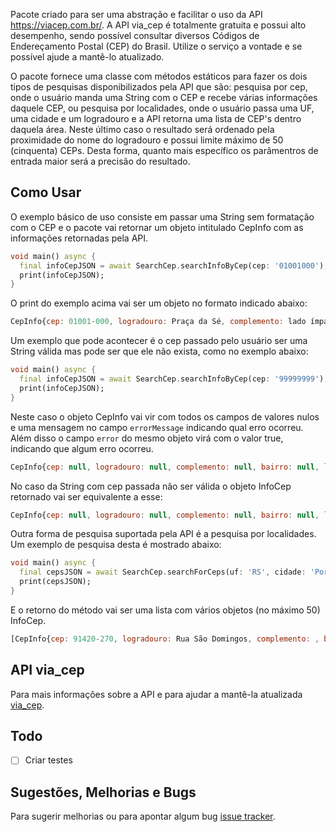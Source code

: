 Pacote criado para ser uma abstração e facilitar o uso da API https://viacep.com.br/. A API via_cep é totalmente gratuita e possui 
alto desempenho, sendo possível consultar diversos Códigos de Endereçamento Postal (CEP) do Brasil. Utilize o serviço a vontade e
se possível ajude a mantê-lo atualizado.
 
O pacote fornece uma classe com métodos estáticos para fazer os dois tipos de pesquisas disponibilizados pela API que são: pesquisa 
por cep, onde o usuário manda uma String com o CEP e recebe várias informações daquele CEP, ou pesquisa por localidades, onde
o usuário passa uma UF, uma cidade e um logradouro e a API retorna uma lista de CEP's dentro daquela área. Neste último caso 
o resultado será ordenado pela proximidade do nome do logradouro e possui limite máximo de 50 (cinquenta) CEPs. 
Desta forma, quanto mais específico os parâmentros de entrada maior será a precisão do resultado.
 
## Como Usar
  
O exemplo básico de uso consiste em passar uma String sem formatação com o CEP e o pacote vai retornar um objeto 
intitulado CepInfo com as informações retornadas pela API.

```dart
void main() async {
  final infoCepJSON = await SearchCep.searchInfoByCep(cep: '01001000');
  print(infoCepJSON);
}
```

O print do exemplo acima vai ser um objeto no formato indicado abaixo:

```javascript
CepInfo{cep: 01001-000, logradouro: Praça da Sé, complemento: lado ímpar, bairro: Sé, localidade: São Paulo, uf: SP, unidade: , ibge: 3550308, gia: 1004, errorMessage: null, error: false}
```

Um exemplo que pode acontecer é o cep passado pelo usuário ser uma String válida mas pode ser que ele não exista, como
no exemplo abaixo:

```dart
void main() async {
  final infoCepJSON = await SearchCep.searchInfoByCep(cep: '99999999');
  print(infoCepJSON);
}
```

Neste caso o objeto CepInfo vai vir com todos os campos de valores nulos e uma mensagem no campo
`errorMessage` indicando qual erro ocorreu. Além disso o campo `error` do mesmo objeto virá com o
valor true, indicando que algum erro ocorreu.

```javascript
CepInfo{cep: null, logradouro: null, complemento: null, bairro: null, localidade: null, uf: null, unidade: null, ibge: null, gia: null, errorMessage: CEP com formato válido, porém inexistente na base de dados, error: true}
```

No caso da String com cep passada não ser válida o objeto InfoCep retornado vai ser equivalente a esse:

```javascript
CepInfo{cep: null, logradouro: null, complemento: null, bairro: null, localidade: null, uf: null, unidade: null, ibge: null, gia: null, errorMessage: CEP com formato inválido, error: true}
```

Outra forma de pesquisa suportada pela API é a pesquisa por localidades. Um exemplo de pesquisa desta é mostrado abaixo:

```dart
void main() async {
  final cepsJSON = await SearchCep.searchForCeps(uf: 'RS', cidade: 'Porto Alegre', logradouro: 'Domingos', returnType: ReturnType.json);
  print(cepsJSON);
}
```

E o retorno do método vai ser uma lista com vários objetos (no máximo 50) InfoCep.

```javascript
[CepInfo{cep: 91420-270, logradouro: Rua São Domingos, complemento: , bairro: Bom Jesus, localidade: Porto Alegre, uf: RS, unidade: , ibge: 4314902, gia: , errorMessage: null, error: false}, CepInfo{cep: 91040-000, logradouro: Rua Domingos Rubbo, complemento: , bairro: Cristo Redentor, localidade: Porto Alegre, uf: RS, unidade: , ibge: 4314902, gia: , errorMessage: null, error: false}, CepInfo{cep: 91040-320, logradouro: Rua Domingos Martins, complemento: , bairro: Cristo Redentor, localidade: Porto Alegre, uf: RS, unidade: , ibge: 4314902, gia: , errorMessage: null, error: false}, CepInfo{cep: 91910-450, logradouro: Rua Domingos da Silva, complemento: , bairro: Camaquã, localidade: Porto Alegre, uf: RS, unidade: , ibge: 4314902, gia: , errorMessage: null, error: false}, CepInfo{cep: 91120-090, logradouro: Rua Domingos de Abreu, complemento: , bairro: Sarandi, localidade: Porto Alegre, uf: RS, unidade: , ibge: 4314902, gia: , errorMessage: null, error: false}, CepInfo{cep: 91360-040, logradouro: Rua Domingos Seguézio, complemento: , bairro: Vila Ipiranga, localidade: Porto Alegre, uf: RS, unidade: , ibge: 4314902, gia: , errorMessage: null, error: false}, CepInfo{cep: 91790-072, logradouro: Rua Domingos José Poli, complemento: , bairro: Restinga, localidade: Porto Alegre, uf: RS, unidade: , ibge: 4314902, gia: , errorMessage: null, error: false}, CepInfo{cep: 91160-080, logradouro: Rua Luiz Domingos Ramos, complemento: , bairro: Santa Rosa de Lima, localidade: Porto Alegre, uf: RS, unidade: , ibge: 4314902, gia: , errorMessage: null, error: false}, CepInfo{cep: 90650-090, logradouro: Rua Domingos Crescêncio, complemento: , bairro: Santana, localidade: Porto Alegre, uf: RS, unidade: , ibge: 4314902, gia: , errorMessage: null, error: false}, CepInfo{cep: 91910-420, logradouro: Rua José Domingos Varella, complemento: , bairro: Cavalhada, localidade: Porto Alegre, uf: RS, unidade: , ibge: 4314902, gia: , errorMessage: null, error: false}, CepInfo{cep: 91790-101, logradouro: Rua Domingos Manoel Mincarone, complemento: , bairro: Restinga, localidade: Porto Alegre, uf: RS, unidade: , ibge: 4314902, gia: , errorMessage: null, error: false}, CepInfo{cep: 91120-480, logradouro: Rua Domingos Antônio Santoro, complemento: , bairro: Sarandi, localidade: Porto Alegre, uf: RS, unidade: , ibge: 4314902, gia: , errorMessage: null, error: false}, CepInfo{cep: 91261-304, logradouro: Rua Domingos Mullet Rodrigues, complemento: , bairro: Mário Quintana, localidade: Porto Alegre, uf: RS, unidade: , ibge: 4314902, gia: , errorMessage: null, error: false}, CepInfo{cep: 90420-200, logradouro: Rua Domingos José de Almeida, complemento: , bairro: Rio Branco, localidade: Porto Alegre, uf: RS, unidade: , ibge: 4314902, gia: , errorMessage: null, error: false}, CepInfo{cep: 91540-650, logradouro: Acesso Olavo Domingos de Oliveira, complemento: , bairro: Jardim Carvalho, localidade: Porto Alegre, uf: RS, unidade: , ibge: 4314902, gia: , errorMessage: null, error: false}, CepInfo{cep: 91740-650, logradouro: Praça Domingos Fernandes de Souza, complemento: , bairro: Cavalhada, localidade: Porto Alegre, uf: RS, unidade: , ibge: 4314902, gia: , errorMessage: null, error: false}]
```

## API via_cep

Para mais informações sobre a API e para ajudar a mantê-la atualizada [via_cep][viacep].

## Todo

- [ ] Criar testes

## Sugestões, Melhorias e Bugs

Para sugerir melhorias ou para apontar algum bug [issue tracker][tracker].

[tracker]: https://github.com/rodrigobastosv/search_cep/issues
[viacep]: https://www.viacep.com.br

